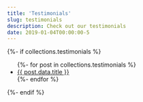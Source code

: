 ```yaml
---
title: 'Testimonials'
slug: testimonials
description: Check out our testimonials
date: 2019-01-04T00:00:00-5
---
```

{%- if collections.testimonials %}
<ul class="testimonials">
  {%- for post in collections.testimonials %}
  <li class="testimonial">
    <a href="{{ post.url }}">{{ post.data.title }}</a>
  </li><!-- .testimonial -->
  {%- endfor %}
</ul><!-- .testimonials -->
{%- endif %}